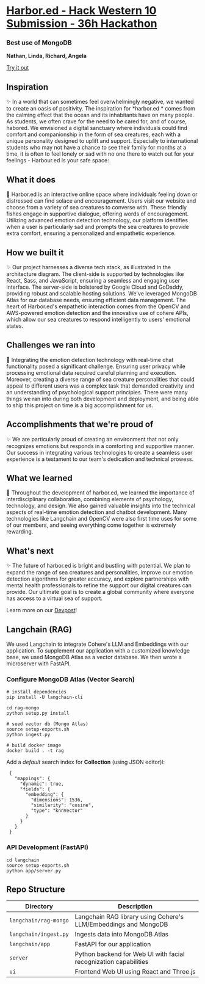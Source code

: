 # [Harbor.ed - Hack Western 10 Submission - 36h Hackathon](https://devpost.com/software/harbor-ed)
### Best use of MongoDB
<b> Nathan, Linda, Richard, Angela </b>


[Try it out](https://westernharbored.us/)

## Inspiration
✨ In a world that can sometimes feel overwhelmingly negative, we wanted to create an oasis of positivity. The inspiration for *harbor.ed * comes from the calming effect that the ocean and its inhabitants have on many people. As students, we often crave for the need to be cared for, and of course, habored. We envisioned a digital sanctuary where individuals could find comfort and companionship in the form of sea creatures, each with a unique personality designed to uplift and support. Especially to international students who may not have a chance to see their family for months at a time, it is often to feel lonely or sad with no one there to watch out for your feelings - Harbour.ed is your safe space:

## What it does
🌊 Harbor.ed is an interactive online space where individuals feeling down or distressed can find solace and encouragement. Users visit our website and choose from a variety of sea creatures to converse with. These friendly fishes engage in supportive dialogue, offering words of encouragement. Utilizing advanced emotion detection technology, our platform identifies when a user is particularly sad and prompts the sea creatures to provide extra comfort, ensuring a personalized and empathetic experience.

## How we built it
✨ Our project harnesses a diverse tech stack, as illustrated in the architecture diagram. The client-side is supported by technologies like React, Sass, and JavaScript, ensuring a seamless and engaging user interface. The server-side is bolstered by Google Cloud and GoDaddy, providing robust and scalable hosting solutions. We've leveraged MongoDB Atlas for our database needs, ensuring efficient data management. The heart of Harbor.ed's empathetic interaction comes from the OpenCV and AWS-powered emotion detection and the innovative use of cohere APIs, which allow our sea creatures to respond intelligently to users' emotional states.

## Challenges we ran into
🌊 Integrating the emotion detection technology with real-time chat functionality posed a significant challenge. Ensuring user privacy while processing emotional data required careful planning and execution. Moreover, creating a diverse range of sea creature personalities that could appeal to different users was a complex task that demanded creativity and an understanding of psychological support principles. There were many things we ran into during both development and deployment, and being able to ship this project on time is a big accomplishment for us.

## Accomplishments that we're proud of
✨ We are particularly proud of creating an environment that not only recognizes emotions but responds in a comforting and supportive manner. Our success in integrating various technologies to create a seamless user experience is a testament to our team's dedication and technical prowess.

## What we learned
🌊 Throughout the development of harbor.ed, we learned the importance of interdisciplinary collaboration, combining elements of psychology, technology, and design. We also gained valuable insights into the technical aspects of real-time emotion detection and chatbot development. Many technologies like Langchain and OpenCV were also first time uses for some of our members, and seeing everything come together is extremely rewarding.

## What's next
✨ The future of harbor.ed is bright and bustling with potential. We plan to expand the range of sea creatures and personalities, improve our emotion detection algorithms for greater accuracy, and explore partnerships with mental health professionals to refine the support our digital creatures can provide. Our ultimate goal is to create a global community where everyone has access to a virtual sea of support.

Learn more on our [Devpost](https://devpost.com/software/harbor-ed)!

## Langchain (RAG)

We used Langchain to integrate Cohere's LLM and Embeddings with our application. To supplement our application with a customized knowledge base, we used MongoDB Atlas as a vector database. We then wrote a microserver with FastAPI.

### Configure MongoDB Atlas (Vector Search)
```
# install dependencies
pip install -U langchain-cli

cd rag-mongo
python setup.py install

# seed vector db (Mongo Atlas)
source setup-exports.sh 
python ingest.py

# build docker image
docker build . -t rag

```

Add a *default* search index for **Collection** (using JSON editor)l:
```
 {
   "mappings": {
     "dynamic": true,
     "fields": {
       "embedding": {
         "dimensions": 1536,
         "similarity": "cosine",
         "type": "knnVector"
       }
     }
   }
 }
 ```


### API Development (FastAPI)
```
cd langchain
source setup-exports.sh 
python app/server.py
```



## Repo Structure
<!-- Table -->
| Directory | Description |
| --- | --- |
| `langchain/rag-mongo` | Langchain RAG library using Cohere's LLM/Embeddings and MongoDB |
| `langchain/ingest.py` | Ingests data into MongoDB Atlas |
| `langchain/app`       | FastAPI for our application |
| `server`              | Python backend for Web UI with facial recognization capabilities |
| `ui`                  | Frontend Web UI using React and Three.js |

